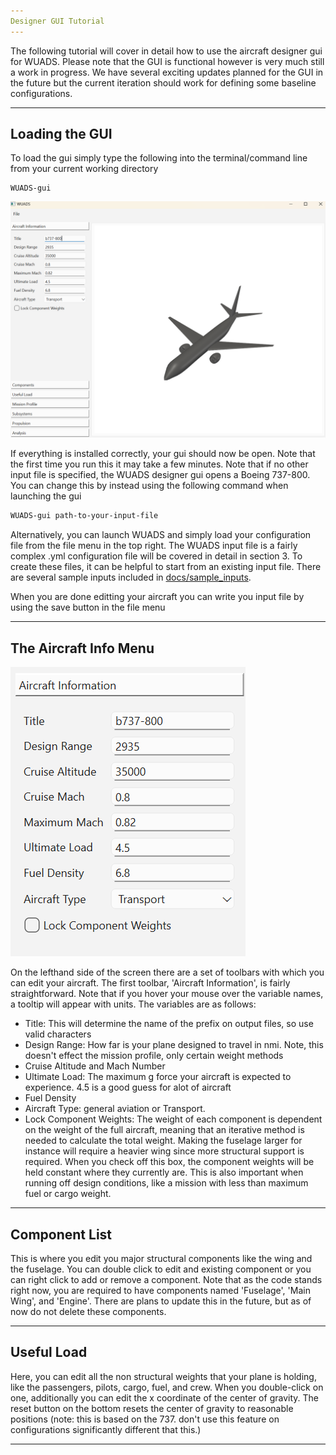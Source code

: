 ```yaml
---
Designer GUI Tutorial
---
```


The following tutorial will cover in detail how to use the aircraft designer
gui for WUADS. Please note that the GUI is functional however is very much still a 
work in progress. We have several exciting updates planned for the GUI in the future
but the current iteration should work for defining some baseline configurations.

---
Loading the GUI
---
To load the gui simply type the following into the terminal/command line from your current working
directory

```
WUADS-gui
```

![WUADS GUI](/docs/images/WUADS_gui.png)

If everything is installed correctly, your gui should now be open. Note that the first time you run this
it may take a few minutes. Note that if no other input file is specified, the WUADS designer gui opens
a Boeing 737-800. You can change this by instead using the following command when launching the gui

```bash
WUADS-gui path-to-your-input-file
```

Alternatively, you can launch WUADS and simply load your configuration file from the file menu
in the top right. The WUADS input file is a fairly complex .yml configuration file will be 
covered in detail in section 3. To create these files, it can be helpful to start from an existing
input file. There are several sample inputs included in [docs/sample_inputs](docs/sample_inputs).

When you are done editting your aircraft you can write you input file by using the save button in the file menu

---
The Aircraft Info Menu
---

![Aircraft Info Menu](/docs/images/aircraft_info.png)

On the lefthand side of the screen there are a set of toolbars with which you can edit your aircraft.
The first toolbar, 'Aircraft Information', is fairly straightforward. Note that if you hover your mouse
over the variable names, a tooltip will appear with units. The variables are as follows:

- Title: This will determine the name of the prefix on output files, so use valid characters
- Design Range: How far is your plane designed to travel in nmi. Note, this doesn't effect the mission profile,
only certain weight methods
- Cruise Altitude and Mach Number
- Ultimate Load: The maximum g force your aircraft is expected to experience. 4.5 is a good guess for alot of aircraft
- Fuel Density
- Aircraft Type: general aviation or Transport.
- Lock Component Weights: The weight of each component is dependent on the weight of the full aircraft, meaning 
that an iterative method is needed to calculate the total weight. Making the fuselage larger for instance will require a
heavier wing since more structural support is required. When you check off this box, the component weights will be held 
constant where they currently are. This is also important when running off design conditions, like a mission with less than 
maximum fuel or cargo weight.

---
Component List
---
This is where you edit you major structural components like the wing and the fuselage. You can double click to edit
and existing component or you can right click to add or remove a component. Note that as the code stands right now,
you are required to have components named 'Fuselage', 'Main Wing', and 'Engine'. There are plans to update this in the 
future, but as of now do not delete these components.

---
Useful Load
---
Here, you can edit all the non structural weights that your plane is holding, like the passengers, pilots, cargo, fuel,
and crew. When you double-click on one, additionally you can edit the x coordinate of the center of gravity.
The reset button on the bottom resets the center of gravity to reasonable positions (note: this is based on the 737. 
don't use this feature on configurations significantly different that this.)

---



